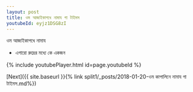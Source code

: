 ```yaml
---
layout: post
title: ওম আজাইকাপধে নামায গা টাইমস
youtubeId: eyjz1DSG8zI
---
```

 
 
 ওম আজাইকাপধে নামায  
 
 -  এগারো রুদ্রের মধ্যে কে একজন 
 
  
 
  
 
 
 
 
 
 


{% include youtubePlayer.html id=page.youtubeId %}
 
[Next]({{ site.baseurl }}{% link  split1/_posts/2018-01-20-ওম কাপালিনে নামায গা টাইমস.md%})
 
